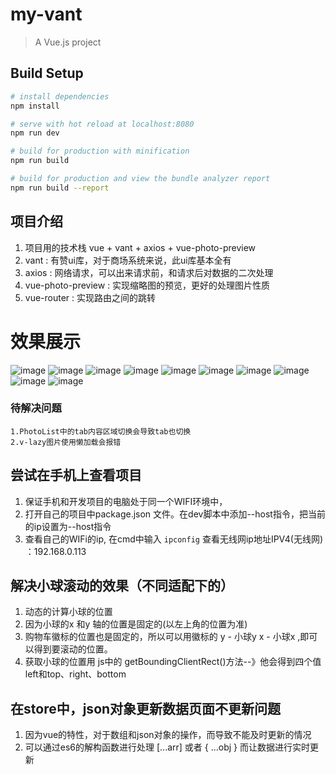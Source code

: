 # my-vant

> A Vue.js project

## Build Setup

``` bash
# install dependencies
npm install

# serve with hot reload at localhost:8080
npm run dev

# build for production with minification
npm run build

# build for production and view the bundle analyzer report
npm run build --report
```
## 项目介绍
1. 项目用的技术栈 vue + vant + axios + vue-photo-preview
2. vant : 有赞ui库，对于商场系统来说，此ui库基本全有
3. axios : 网络请求，可以出来请求前，和请求后对数据的二次处理
4. vue-photo-preview : 实现缩略图的预览，更好的处理图片性质
5. vue-router : 实现路由之间的跳转

# 效果展示
![image](https://github.com/awhlmycn/vue-vant-shop/blob/master/static/images/result/vant1.png)
![image](https://github.com/awhlmycn/vue-vant-shop/blob/master/static/images/result/vant2.png)
![image](https://github.com/awhlmycn/vue-vant-shop/blob/master/static/images/result/vant3.png)
![image](https://github.com/awhlmycn/vue-vant-shop/blob/master/static/images/result/vant5.png)
![image](https://github.com/awhlmycn/vue-vant-shop/blob/master/static/images/result/vant6.png)
![image](https://github.com/awhlmycn/vue-vant-shop/blob/master/static/images/result/vant7.png)
![image](https://github.com/awhlmycn/vue-vant-shop/blob/master/static/images/result/vant8.png)
![image](https://github.com/awhlmycn/vue-vant-shop/blob/master/static/images/result/vant9.png)
![image](https://github.com/awhlmycn/vue-vant-shop/blob/master/static/images/result/vant10.png)
![image](https://github.com/awhlmycn/vue-vant-shop/blob/master/static/images/result/vant11.png)


### 待解决问题

    1.PhotoList中的tab内容区域切换会导致tab也切换
    2.v-lazy图片使用懒加载会报错

## 尝试在手机上查看项目
1. 保证手机和开发项目的电脑处于同一个WIFI环境中，
2. 打开自己的项目中package.json 文件。在dev脚本中添加--host指令，把当前的ip设置为--host指令
3. 查看自己的WIFi的ip, 在cmd中输入 `ipconfig` 查看无线网ip地址IPV4(无线网) ：192.168.0.113

## 解决小球滚动的效果（不同适配下的）
1. 动态的计算小球的位置
2. 因为小球的x 和y 轴的位置是固定的(以左上角的位置为准)
3. 购物车徽标的位置也是固定的，所以可以用徽标的 y - 小球y  x - 小球x ,即可以得到要滚动的位置。
4. 获取小球的位置用 js中的 getBoundingClientRect()方法--》他会得到四个值 left和top、right、bottom

## 在store中，json对象更新数据页面不更新问题
1. 因为vue的特性，对于数组和json对象的操作，而导致不能及时更新的情况
2. 可以通过es6的解构函数进行处理 [...arr] 或者 { ...obj } 而让数据进行实时更新
